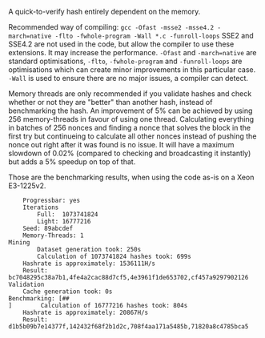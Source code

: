 A quick-to-verify hash entirely dependent on the memory.

Recommended way of compiling: `gcc -Ofast -msse2 -msse4.2 -march=native -flto -fwhole-program -Wall *.c -funroll-loops`
SSE2 and SSE4.2 are not used in the code, but allow the compiler to use these extensions. It may increase the performance.
`-Ofast` and `-march=native` are standard optimisations, `-flto`, `-fwhole-program` and `-funroll-loops` are optimisations which can create minor improvements in this particular case.
`-Wall` is used to ensure there are no major issues, a compiler can detect.

Memory threads are only recommended if you validate hashes and check whether or not they are "better" than another hash, instead of benchmarking the hash. An improvement of 5% can be achieved by using 256 memory-threads in favour of using one thread.
Calculating everything in batches of 256 nonces and finding a nonce that solves the block in the first try but continueing to calculate all other nonces instead of pushing the nonce out right after it was found is no issue. It will have a maximum slowdown of 0.02% (compared to checking and broadcasting it instantly) but adds a 5% speedup on top of that.

Those are the benchmarking results, when using the code as-is on a Xeon E3-1225v2.
```Parameters
	Progressbar: yes
	Iterations
		Full:  1073741824
		Light: 16777216
	Seed: 89abcdef
	Memory-Threads: 1
Mining
        Dataset generation took: 250s                                           
        Calculation of 1073741824 hashes took: 699s                             
	Hashrate is approximately: 1536111H/s
	Result: bc7048295c38a7b1,4fe4a2cac88d7cf5,4e3961f1de653702,cf457a9297902126
Validation
	Cache generation took: 0s
Benchmarking: [##                                                              ]        Calculation of 16777216 hashes took: 804s                               
	Hashrate is approximately: 20867H/s
	Result: d1b5b09b7e14377f,142432f68f2b1d2c,708f4aa171a5485b,71820a8c4785bca5

```
